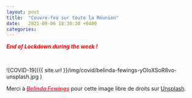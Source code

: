 ```yaml
---
layout: post
title:  "Couvre-feu sur toute la Réunion"
date:   2021-09-06 18:30:30 +0400
categories: 
---
```

<!---

You’ll find this post in your `_posts` directory. Go ahead and edit it and re-build the site to see your changes. You can rebuild the site in many different ways, but the most common way is to run `jekyll serve`, which launches a web server and auto-regenerates your site when a file is updated.

Jekyll requires blog post files to be named according to the following format:

`YEAR-MONTH-DAY-title.MARKUP`

Where `YEAR` is a four-digit number, `MONTH` and `DAY` are both two-digit numbers, and `MARKUP` is the file extension representing the format used in the file. After that, include the necessary front matter. Take a look at the source for this post to get an idea about how it works.

Jekyll also offers powerful support for code snippets:

{% highlight ruby %}
def print_hi(name)
  puts "Hi, #{name}"
end
print_hi('Tom')
#=> prints 'Hi, Tom' to STDOUT.
{% endhighlight %}

Check out the [Jekyll docs][jekyll-docs] for more info on how to get the most out of Jekyll. File all bugs/feature requests at [Jekyll’s GitHub repo][jekyll-gh]. If you have questions, you can ask them on [Jekyll Talk][jekyll-talk].

[jekyll-docs]: https://jekyllrb.com/docs/home
[jekyll-gh]:   https://github.com/jekyll/jekyll
[jekyll-talk]: https://talk.jekyllrb.com/

--->

<span style="color: red">***End of Lockdown during the week !***</span>


<br>


![COVID-19]({{ site.url }}/img/covid/belinda-fewings-yOloXSoR8vo-unsplash.jpg )

Merci à <a href="https://unsplash.com/@bel2000a?utm_source=unsplash&utm_medium=referral&utm_content=creditCopyText" target="_blank"><span style="color:  #ff3349">***Belinda Fewings***</span></a>  pour cette image libre de droits sur <a href="https://unsplash.com/s/photos/vaccine-pfizer?utm_source=unsplash&utm_medium=referral&utm_content=creditCopyText" target="_blank">Unsplash</a>.
  